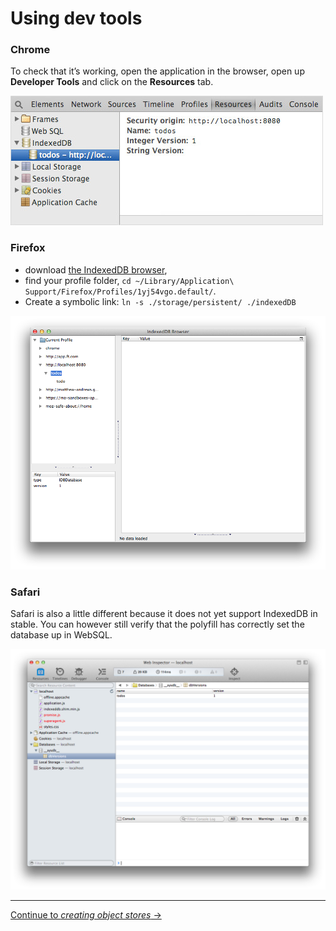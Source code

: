 # Using dev tools

### Chrome

To check that it’s working, open the application in the browser, open up **Developer Tools** and click on the **Resources** tab.

![Screenshot of the IndexedDB in Chrome Dev Tools](./chrome.jpg)

### Firefox

- download [the IndexedDB browser](https://addons.mozilla.org/en-us/firefox/addon/indexeddb-browser/),
- find your profile folder, `cd ~/Library/Application\ Support/Firefox/Profiles/1yj54vgo.default/`.
- Create a symbolic link: `ln -s ./storage/persistent/ ./indexedDB`

![Firefox IndexedDB Dev Tools](./firefox.png)

### Safari

Safari is also a little different because it does not yet support IndexedDB in stable.  You can however still verify that the polyfill has correctly set the database up in WebSQL.

![Safari IndexedDB Dev Tools](./safari.png)

---

[Continue to *creating object stores* →](../04-creating-object-stores)
